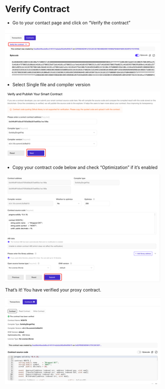 # Verify Contract

- Go to your contact page and click on “Verify the contract”

![avatar](./img/verify-contract-01.png)

- Select Single file and compiler version

![avatar](./img/verify-contract-02.png)

- Copy your contract code below and check “Optimization” if it’s enabled

![avatar](./img/verify-contract-03.png)

That’s it! You have verified your proxy contract.

![avatar](./img/verify-contract-04.png)
